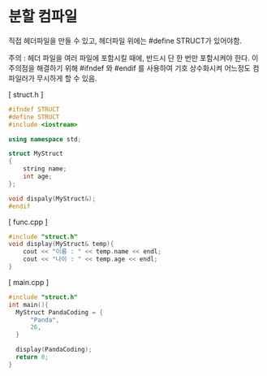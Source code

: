 # 분할 컴파일
직접 헤더파일을 만들 수 있고, 헤더파일 위에는 #define STRUCT가 있어야함.

주의 : 헤더 파일을 여러 파일에 포함시킬 때에, 반드시 단 한 번만 포함시켜야 한다.
이 주의점을 해결하기 위해 #ifndef 와 #endif 를 사용하여 기호 상수화시켜 어느정도 컴파일러가 무시하게 할 수 있음.

[ struct.h ]
```c++
#ifndef STRUCT
#define STRUCT
#include <iostream>

using namespace std;

struct MyStruct
{
    string name;
    int age;
};

void dispaly(MyStruct&);
#endif
```

[ func.cpp ]
```c++
#include "struct.h"
void display(MyStruct& temp){
    cout << "이름 : " << temp.name << endl;
    cout << "나이 : " << temp.age << endl;
}
```

[ main.cpp ]
```c++
#include "struct.h"
int main(){
  MyStruct PandaCoding = {
      "Panda",
      26,
  }

  display(PandaCoding);
  return 0;
}
```